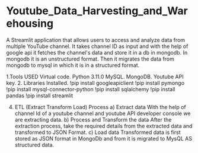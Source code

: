 # Youtube_Data_Harvesting_and_Warehousing

A Streamlit application that allows users to access and analyze data from multiple YouTube channel.
It takes channel ID as input and with the help of google api it fetches the channel's data and store it in a db in mongodb. In mongodb it is an unstructured format.
Then it migrates the data from mongodb to mysql in which it is in a structured format.

1.Tools USED
Virtual code.
Python 3.11.0 
MySQL.
MongoDB.
Youtube API key.
2. Libraries Installed.
!pip install googleapiclient
!pip install pymongo
!pip install mysql-connector-python 
!pip install sqlalchemy 
!pip install pandas
!pip install streamlit

4. ETL (Extract Transform Load) Process
a) Extract data
With the help of channel Id of a youtube channel and youtube API developer console we are extracting data.
b) Process and Transform the data
After the extraction process, take the required details from the extracted data and transformed to JSON Format.
c) Load data
Transformed data is first stored as JSON format in MongoDb and from it is migrated to MysQL AS structured data.
